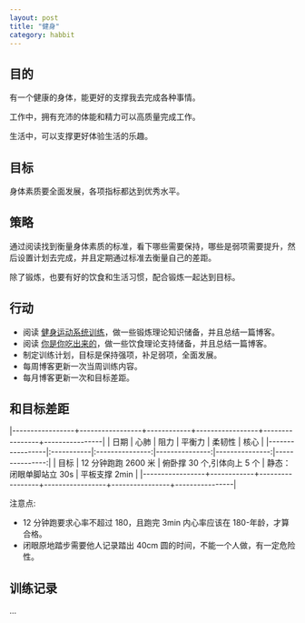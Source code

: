 ```yaml
---
layout: post
title: "健身"
category: habbit
---
```


## 目的

有一个健康的身体，能更好的支撑我去完成各种事情。

工作中，拥有充沛的体能和精力可以高质量完成工作。

生活中，可以支撑更好体验生活的乐趣。

## 目标

身体素质要全面发展，各项指标都达到优秀水平。

## 策略

通过阅读找到衡量身体素质的标准，看下哪些需要保持，哪些是弱项需要提升，然后设置计划去完成，并且定期通过标准去衡量自己的差距。

除了锻炼，也要有好的饮食和生活习惯，配合锻炼一起达到目标。

## 行动

- 阅读 [健身运动系统训练](https://book.douban.com/subject/26779460/)，做一些锻炼理论知识储备，并且总结一篇博客。
- 阅读 [你是你吃出来的](https://book.douban.com/subject/27590675/)，做一些饮食理论支持储备，并且总结一篇博客。
- 制定训练计划，目标是保持强项，补足弱项，全面发展。
- 每周博客更新一次当周训练内容。
- 每月博客更新一次和目标差距。

## 和目标差距

<div class="table-wrapper" markdown="block">

|-----------------+-----------------+------------+-----------------+----------------+----------------|
| 日期             | 心肺            | 阻力        | 平衡力           | 柔韧性          | 核心           |
|-----------------|:-----------|:---------------:|---------------:|---------------:|---------------:|
| 目标            | 12 分钟跑跑 2600 米  | 俯卧撑 30 个,引体向上 5 个     | 静态：闭眼单脚站立 30s    | 平板支撑 2min | 
|-----------------+------------+-----------------+-----------------+----------------+----------------|

</div>

注意点:
- 12 分钟跑要求心率不超过 180，且跑完 3min 内心率应该在 180-年龄，才算合格。
- 闭眼原地踏步需要他人记录踏出 40cm 圆的时间，不能一个人做，有一定危险性。

## 训练记录

...